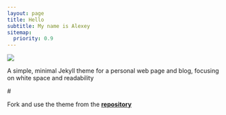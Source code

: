 ```yaml
---
layout: page
title: Hello
subtitle: My name is Alexey
sitemap:
  priority: 0.9
---
```


<img src="{{ '/assets/img/alexey.jpeg' | prepend: site.baseurl }}" id="about-img">

<div id="describe-text">
	<p>A simple, minimal Jekyll theme for a personal web page and blog, focusing on white space and readability</p>
	# <p>Fork and use the theme from the <strong> <a href="https://github.com/knhash/Pudhina"> repository</a> </strong></p>
</div>